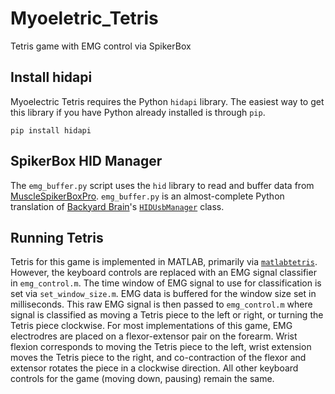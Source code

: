 # Myoeletric_Tetris
Tetris game with EMG control via SpikerBox

## Install hidapi
Myoelectric Tetris requires the Python `hidapi` library. The easiest way to get this library if you have Python already installed is through `pip`. 

```
pip install hidapi
```

## SpikerBox HID Manager
The `emg_buffer.py` script uses the `hid` library to read and buffer data from [MuscleSpikerBoxPro](https://backyardbrains.com/products/musclespikerboxpro). `emg_buffer.py` is an almost-complete Python translation of [Backyard Brain](https://backyardbrains.com/)'s [`HIDUsbManager`](https://github.com/BackyardBrains/Spike-Recorder/blob/master/src/engine/HIDUsbManager.cpp) class.

## Running Tetris
Tetris for this game is implemented in MATLAB, primarily via [`matlabtetris`](https://www.mathworks.com/matlabcentral/fileexchange/34513-matlabtetris). However, the keyboard controls are replaced with an EMG signal classifier in `emg_control.m`. The time window of EMG signal to use for classification is set via `set_window_size.m`. EMG data is buffered for the window size set in milliseconds. This raw EMG signal is then passed to `emg_control.m` where signal is classified as moving a Tetris piece to the left or right, or turning the Tetris piece clockwise. For most implementations of this game, EMG electrodres are placed on a flexor-extensor pair on the forearm. Wrist flexion corresponds to moving the Tetris piece to the left, wrist extension moves the Tetris piece to the right, and co-contraction of the flexor and extensor rotates the piece in a clockwise direction. All other keyboard controls for the game (moving down, pausing) remain the same.